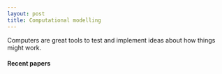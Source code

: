```yaml
---
layout: post
title: Computational modelling
---
```


Computers are great tools to test and implement ideas about how things might work. 

#### Recent papers

<script src="https://bibbase.org/show?bib=https%3A%2F%2Ftuomaseerola.github.io%2FEerola.bib&commas=true&jsonp=1&filter=keyword:Computational,type:article&folding=0&theme=simple&limit=5&hidemenu=true"></script>
